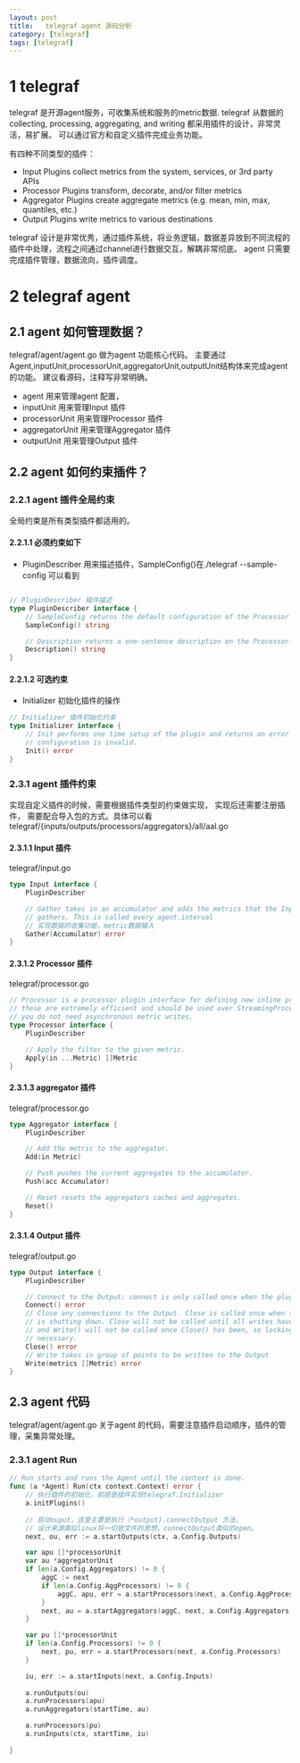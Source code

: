 ```yaml
---
layout: post
title:   telegraf agent 源码分析
category: [telegraf]
tags: [telegraf]
---
```


# 1 telegraf 

telegraf 是开源agent服务，可收集系统和服务的metric数据. 
telegraf 从数据的collecting, processing, aggregating, and writing 都采用插件的设计，非常灵活，易扩展。
可以通过官方和自定义插件完成业务功能。

有四种不同类型的插件：
- Input Plugins collect metrics from the system, services, or 3rd party APIs
- Processor Plugins transform, decorate, and/or filter metrics
- Aggregator Plugins create aggregate metrics (e.g. mean, min, max, quantiles, etc.)
- Output Plugins write metrics to various destinations


telegraf 设计是非常优秀，通过插件系统，将业务逻辑，数据差异放到不同流程的插件中处理，流程之间通过channel进行数据交互，解耦非常彻底。
agent 只需要完成插件管理，数据流向，插件调度。

# 2 telegraf agent

## 2.1 agent 如何管理数据？
telegraf/agent/agent.go  做为agent 功能核心代码。 
主要通过 Agent,inputUnit,processorUnit,aggregatorUnit,outputUnit结构体来完成agent 的功能。
建议看源码，注释写非常明确。
- agent 用来管理agent 配置，
- inputUnit 用来管理Input 插件
- processorUnit 用来管理Processor 插件
- aggregatorUnit 用来管理Aggregator 插件
- outputUnit 用来管理Output 插件

## 2.2 agent 如何约束插件？

### 2.2.1 agent 插件全局约束
全局约束是所有类型插件都适用的。

#### 2.2.1.1 必须约束如下
- PluginDescriber 用来描述插件，SampleConfig()在./telegraf --sample-config 可以看到
```go

// PluginDescriber 插件描述
type PluginDescriber interface {
	// SampleConfig returns the default configuration of the Processor
	SampleConfig() string

	// Description returns a one-sentence description on the Processor
	Description() string
}
```

#### 2.2.1.2 可选约束
- Initializer 初始化插件的操作

```go
// Initializer 插件初始化约束
type Initializer interface {
	// Init performs one time setup of the plugin and returns an error if the
	// configuration is invalid.
	Init() error
}

```

### 2.3.1 agent 插件约束

实现自定义插件的时候，需要根据插件类型的约束做实现， 
实现后还需要注册插件， 需要配合导入包的方式。具体可以看 telegraf/{inputs/outputs/processors/aggregators}/all/aal.go
#### 2.3.1.1 Input 插件
telegraf/input.go
```go
type Input interface {
	PluginDescriber

	// Gather takes in an accumulator and adds the metrics that the Input
	// gathers. This is called every agent.interval
	// 实现数据的收集功能，metric数据输入
	Gather(Accumulator) error
}

```

#### 2.3.1.2 Processor 插件
telegraf/processor.go
```go
// Processor is a processor plugin interface for defining new inline processors.
// these are extremely efficient and should be used over StreamingProcessor if
// you do not need asynchronous metric writes.
type Processor interface {
	PluginDescriber

	// Apply the filter to the given metric.
	Apply(in ...Metric) []Metric
}

```

#### 2.3.1.3 aggregator 插件
telegraf/processor.go
```go
type Aggregator interface {
	PluginDescriber

	// Add the metric to the aggregator.
	Add(in Metric)

	// Push pushes the current aggregates to the accumulator.
	Push(acc Accumulator)

	// Reset resets the aggregators caches and aggregates.
	Reset()
}

```

#### 2.3.1.4 Output 插件
telegraf/output.go
```go
type Output interface {
	PluginDescriber

	// Connect to the Output; connect is only called once when the plugin starts
	Connect() error
	// Close any connections to the Output. Close is called once when the output
	// is shutting down. Close will not be called until all writes have finished,
	// and Write() will not be called once Close() has been, so locking is not
	// necessary.
	Close() error
	// Write takes in group of points to be written to the Output
	Write(metrics []Metric) error
}

```

## 2.3 agent 代码

telegraf/agent/agent.go 关于agent 的代码，需要注意插件启动顺序，插件的管理，采集异常处理。
### 2.3.1 agent Run 

```go
// Run starts and runs the Agent until the context is done.
func (a *Agent) Run(ctx context.Context) error {
    // 执行插件的初始化，前提是插件实现telegraf.Initializer
	a.initPlugins()
    
    // 启动ouput，这里主要是执行（*output).connectOutput 方法，
    // 设计来源类似linux将一切皆文件的思想，connectOutput类似的open。
	next, ou, err := a.startOutputs(ctx, a.Config.Outputs)

	var apu []*processorUnit
	var au *aggregatorUnit
	if len(a.Config.Aggregators) != 0 {
		aggC := next
		if len(a.Config.AggProcessors) != 0 {
			aggC, apu, err = a.startProcessors(next, a.Config.AggProcessors)
		}
		next, au = a.startAggregators(aggC, next, a.Config.Aggregators)
	}

	var pu []*processorUnit
	if len(a.Config.Processors) != 0 {
		next, pu, err = a.startProcessors(next, a.Config.Processors)
	}

	iu, err := a.startInputs(next, a.Config.Inputs)
	
	a.runOutputs(ou)
	a.runProcessors(apu)
	a.runAggregators(startTime, au)

	a.runProcessors(pu)
	a.runInputs(ctx, startTime, iu)
	
}


```





